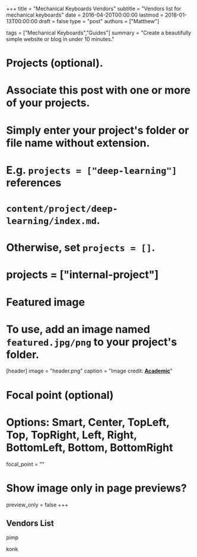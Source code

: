 +++
title = "Mechanical Keyboards Vendors"
subtitle = "Vendors list for mechanical keyboards"
date = 2016-04-20T00:00:00
lastmod = 2018-01-13T00:00:00
draft = false
type = "post"
authors = ["Matthew"]

tags = ["Mechanical Keyboards","Guides"]
summary = "Create a beautifully simple website or blog in under 10 minutes."

# Projects (optional).
#   Associate this post with one or more of your projects.
#   Simply enter your project's folder or file name without extension.
#   E.g. `projects = ["deep-learning"]` references 
#   `content/project/deep-learning/index.md`.
#   Otherwise, set `projects = []`.
# projects = ["internal-project"]

# Featured image
# To use, add an image named `featured.jpg/png` to your project's folder. 
[header]
  image = "header.png"
  caption = "Image credit: [**Academic**](https://github.com/gcushen/hugo-academic/)"

  # Focal point (optional)
  # Options: Smart, Center, TopLeft, Top, TopRight, Left, Right, BottomLeft, Bottom, BottomRight
  focal_point = ""

  # Show image only in page previews?
  preview_only = false
+++

## Vendors List

pimp

konk